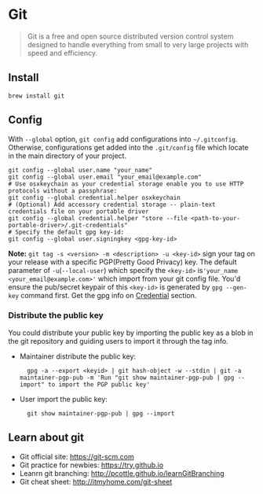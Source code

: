 # Git

> Git is a free and open source distributed version control system designed to handle everything from small to very large projects with speed and efficiency.

## Install

    brew install git
    
## Config

With `--global` option, `git config` add configurations into `~/.gitconfig`. Otherwise, configurations get added into the `.git/config` file which locate in the main directory of your project.

```shell
git config --global user.name "your_name"
git config --global user.email "your_email@example.com"
# Use osxkeychain as your credential storage enable you to use HTTP protocols without a passphrase:
git config --global credential.helper osxkeychain
# (Optional) Add accessory credential storage -- plain-text credentials file on your portable driver
git config --global credential.helper "store --file <path-to-your-portable-driver>/.git-credentials"
# Specify the default gpg key-id:
git config --global user.signingkey <gpg-key-id>
```

**Note:** `git tag -s <version> -m <description> -u <key-id>` sign your tag on your release with a specific PGP(Pretty Good Privacy) key. The default parameter of `-u`(`--local-user`) which specify the `<key-id>` is`'your_name <your_email@example.com>'` which import from your git config file. You'd ensure the pub/secret keypair of this `<key-id>` is generated by `gpg --gen-key` command first. Get the gpg info on [Credential](../credential/README.html#GPG) section.

### Distribute the public key

You could distribute your public key by importing the public key as a blob in the git repository and guiding users to import it through the tag info.

* Maintainer distribute the public key:

        gpg -a --export <keyid> | git hash-object -w --stdin | git -a maintainer-pgp-pub -m 'Run "git show maintainer-pgp-pub | gpg --import" to import the PGP public key'

* User import the public key:

        git show maintainer-pgp-pub | gpg --import

## Learn about git

* Git official site: <https://git-scm.com>
* Git practice for newbies: <https://try.github.io>
* Leanrn git branching: <http://pcottle.github.io/learnGitBranching>
* Git cheat sheet: <http://itmyhome.com/git-sheet>


